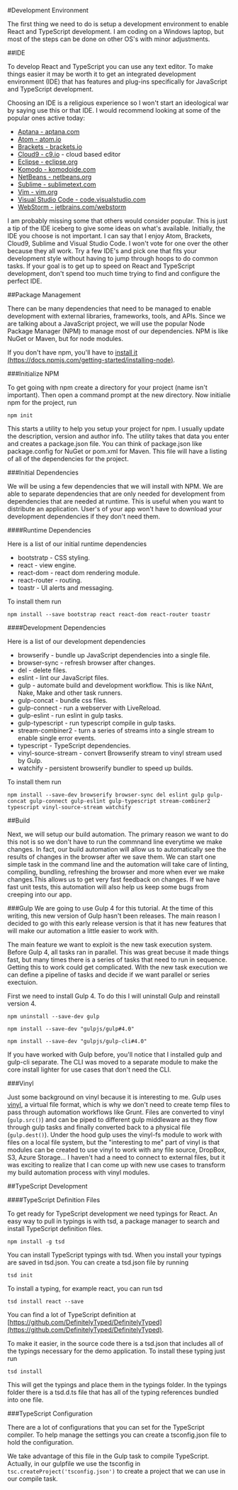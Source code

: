 #Development Environment

The first thing we need to do is setup a development environment to enable React and TypeScript development. I am coding on a Windows laptop, but most of the steps can be done on other OS's with minor adjustments.

##IDE

To develop React and TypeScript you can use any text editor. To make things easier it may be worth it to get an integrated development environment (IDE) that has features and plug-ins specifically for JavaScript and TypeScript development.

Choosing an IDE is a religious experience so I won't start an ideological war by saying use this or that IDE. I would recommend looking at some of the popular ones active today:

- [Aptana - aptana.com](http://www.aptana.com/)
- [Atom - atom.io](https://atom.io/)
- [Brackets - brackets.io](http://brackets.io/)
- [Cloud9 - c9.io](https://c9.io/) - cloud based editor
- [Eclipse - eclipse.org](https://eclipse.org/downloads/)
- [Komodo - komodoide.com](http://komodoide.com/)
- [NetBeans - netbeans.org](https://netbeans.org/)
- [Sublime - sublimetext.com](http://www.sublimetext.com/)
- [Vim - vim.org](http://www.vim.org/)
- [Visual Studio Code - code.visualstudio.com](https://code.visualstudio.com/)
- [WebStorm - jetbrains.com/webstorm](https://www.jetbrains.com/webstorm/)

I am probably missing some that others would consider popular. This is just a tip of the IDE iceberg to give some ideas on what's available. Initially, the IDE you choose is not important. I can say that I enjoy Atom, Brackets, Cloud9, Sublime and Visual Studio Code. I won't vote for one over the other because they all work. Try a few IDE's and pick one that fits your development style without having to jump through hoops to do common tasks. If your goal is to get up to speed on React and TypeScript development, don't spend too much time trying to find and configure the perfect IDE.

##Package Management

There can be many dependencies that need to be managed to enable development with external libraries, frameworks, tools, and APIs. Since we are talking about a JavaScript project, we will use the popular Node Package Manager (NPM) to manage most of our dependencies. NPM is like NuGet or Maven, but for node modules. 

If you don't have npm, you'll have to [install it (https://docs.npmjs.com/getting-started/installing-node)](https://docs.npmjs.com/getting-started/installing-node). 

###Initialize NPM

To get going with npm create a directory for your project (name isn't important). Then open a command prompt at the new directory. Now initialie npm for the project, run

`npm init`

This starts a utility to help you setup your project for npm. I usually update the description, version and author info. The utility takes that data you enter and creates a package.json file. You can think of package.json like package.config for NuGet or pom.xml for Maven. This file will have a listing of all of the dependencies for the project.

###Initial Dependencies

We will be using a few dependencies that we will install with NPM. We are able to separate dependencies that are only needed for development from dependencies that are needed at runtime. This is useful when you want to distribute an application. User's of your app won't have to download your development dependencies if they don't need them.

####Runtime Dependencies

Here is a list of our initial runtime dependencies

- bootstratp - CSS styling.
- react - view engine.
- react-dom - react dom rendering module.
- react-router - routing.
- toastr - UI alerts and messaging.

To install them run

`npm install --save bootstrap react react-dom react-router toastr`

####Development Dependencies

Here is a list of our development dependencies

- browserify - bundle up JavaScript dependencies into a single file.
- browser-sync - refresh browser after changes.
- del - delete files.
- eslint - lint our JavaScript files.
- gulp - automate build and development workflow. This is like NAnt, Nake, Make and other task runners.
- gulp-concat - bundle css files.
- gulp-connect - run a webserver with LiveReload.
- gulp-eslint - run eslint in gulp tasks.
- gulp-typescript - run typescript compile in gulp tasks.
- stream-combiner2 - turn a series of streams into a single stream to enable single error events.
- typescript - TypeScript dependencies.
- vinyl-source-stream - convert Browserify stream to vinyl stream used by Gulp.
- watchify - persistent browserify bundler to speed up builds.

To install them run

`npm install --save-dev browserify browser-sync del eslint gulp gulp-concat gulp-connect gulp-eslint gulp-typescript stream-combiner2 typescript vinyl-source-stream watchify`


##Build

Next, we will setup our build automation. The primary reason we want to do this not is so we don't have to run the commnand line everytime we make changes. In fact, our build automation will allow us to automatically see the results of changes in the browser after we save them. We can start one simple task in the command line and the automation will take care of linting, compiling, bundling, refreshing the browser and more when ever we make changes.This allows us to get very fast feedback on changes. If we have fast unit tests, this automation will also help us keep some bugs from creeping into our app.

###Gulp
We are going to use Gulp 4 for this tutorial. At the time of this writing, this new version of Gulp hasn't been releases. The main reason I decided to go with this early release version is that it has new features that will make our automation a little easier to work with.

The main feature we want to exploit is the new task execution system. Before Gulp 4, all tasks ran in parallel. This was great becuse it made things fast, but many times there is a series of tasks that need to run in sequence. Getting this to work could get complicated. With the new task execution we can define a pipeline of tasks and decide if we want parallel or series exectuion.

First we need to install Gulp 4. To do this I will uninstall Gulp and reinstall version 4.

`npm uninstall --save-dev gulp`

`npm install --save-dev "gulpjs/gulp#4.0"`

`npm install --save-dev "gulpjs/gulp-cli#4.0"`

If you have worked with Gulp before, you'll notice that I installed gulp and gulp-cli separate. The CLI was moved to a separate module to make the core install lighter for use cases that don't need the CLI.

###Vinyl

Just some background on vinyl because it is interesting to me. Gulp uses [vinyl](https://github.com/gulpjs/vinyl), a virtual file format, which is why we don't need to create temp files to pass through automation workflows like Grunt. Files are converted to vinyl (`gulp.src()`) and can be piped to different gulp middleware as they flow through gulp tasks and finally converted back to a physical file (`gulp.dest()`). Under the hood gulp uses the vinyl-fs module to work with files on a local file system, but the "interesting to me" part of vinyl is that modules can be created to use vinyl to work with any file source, DropBox, S3, Azure Storage... I haven't had a need to connect to external files, but it was exciting to realize that I can come up with new use cases to transform my build automation process with vinyl modules.

##TypeScript Development

####TypeScript Definition Files

To get ready for TypeScript development we need typings for React. An easy way to pull in typings is with tsd, a package manager to search and install TypeScript definition files. 

`npm install -g tsd`

You can install TypeScript typings with tsd. When you install your typings are saved in tsd.json. You can create a tsd.json file by running

`tsd init`

To install a typing, for example react, you can run tsd

`tsd install react --save`

You can find a lot of TypeScript definition at [https://github.com/DefinitelyTyped/DefinitelyTyped](https://github.com/DefinitelyTyped/DefinitelyTyped).

To make it easier, in the source code there is a tsd.json that includes all of the typings necessary for the demo application. To install these typing just run

`tsd install`

This will get the typings and place them in the typings folder. In the typings folder there is a tsd.d.ts file that has all of the typing references bundled into one file.

###TypeScript Configuration

There are a lot of configurations that you can set for the TypeScript compiler. To help manage the settings you can create a tsconfig.json file to hold the configuration.

We take advantage of this file in the Gulp task to compile TypeScript. Actually, in our gulpfile we use the tsconfig in `tsc.createProject('tsconfig.json')` to create a project that we can use in our compile task.